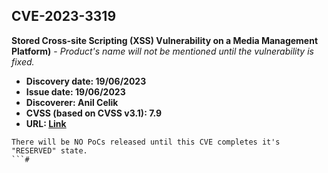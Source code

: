 ## CVE-2023-3319

**Stored Cross-site Scripting (XSS) Vulnerability on a Media Management Platform)** - *Product's name will not be mentioned until the vulnerability is fixed.*

- **Discovery date: 19/06/2023**
- **Issue date: 19/06/2023**
- **Discoverer: Anil Celik**
- **CVSS (based on CVSS v3.1): 7.9**
- **URL: [Link](https://cve.mitre.org/cgi-bin/cvename.cgi?name=CVE-2023-3319)**

```
There will be NO PoCs released until this CVE completes it's "RESERVED" state.
```#
